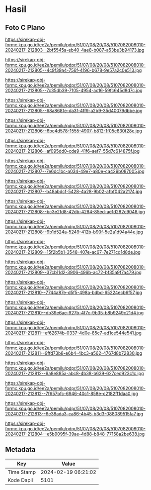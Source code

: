 # Hasil

## Foto C Plano

https://sirekap-obj-formc.kpu.go.id/ee2a/pemilu/pdpr/51/07/08/20/08/5107082008010-20240217-212803--2bf5545a-eb40-4ae8-b087-a53be3b94173.jpg

https://sirekap-obj-formc.kpu.go.id/ee2a/pemilu/pdpr/51/07/08/20/08/5107082008010-20240217-212805--4c9f39a4-756f-4196-b678-9e57a2c0e513.jpg

https://sirekap-obj-formc.kpu.go.id/ee2a/pemilu/pdpr/51/07/08/20/08/5107082008010-20240217-212805--7c35db39-7105-4954-ac16-59fc645d8d7c.jpg

https://sirekap-obj-formc.kpu.go.id/ee2a/pemilu/pdpr/51/07/08/20/08/5107082008010-20240217-212805--68a8681e-da3f-4ff9-a2b9-35d40079dbbe.jpg

https://sirekap-obj-formc.kpu.go.id/ee2a/pemilu/pdpr/51/07/08/20/08/5107082008010-20240217-212806--6bc4d578-1555-4907-b812-1f05c830f28e.jpg

https://sirekap-obj-formc.kpu.go.id/ee2a/pemilu/pdpr/51/07/08/20/08/5107082008010-20240217-212806--af095dd0-cde9-41f6-aef7-55d7c614875f.jpg

https://sirekap-obj-formc.kpu.go.id/ee2a/pemilu/pdpr/51/07/08/20/08/5107082008010-20240217-212807--7e6dc1bc-a034-49e7-a80e-ca429b087005.jpg

https://sirekap-obj-formc.kpu.go.id/ee2a/pemilu/pdpr/51/07/08/20/08/5107082008010-20240217-212807--b48abdcf-5428-4a28-9b02-afbf042a2174.jpg

https://sirekap-obj-formc.kpu.go.id/ee2a/pemilu/pdpr/51/07/08/20/08/5107082008010-20240217-212808--bc3e2fd8-42db-4284-85ed-ae1d282c9048.jpg

https://sirekap-obj-formc.kpu.go.id/ee2a/pemilu/pdpr/51/07/08/20/08/5107082008010-20240217-212808--9b1d524a-5249-412b-b90f-5e2a1d94a44e.jpg

https://sirekap-obj-formc.kpu.go.id/ee2a/pemilu/pdpr/51/07/08/20/08/5107082008010-20240217-212809--15f2b5b1-3548-407e-ac67-7e271cd1d8de.jpg

https://sirekap-obj-formc.kpu.go.id/ee2a/pemilu/pdpr/51/07/08/20/08/5107082008010-20240217-212809--37cb11d2-3906-496b-ac72-bf35a9f7a479.jpg

https://sirekap-obj-formc.kpu.go.id/ee2a/pemilu/pdpr/51/07/08/20/08/5107082008010-20240217-212810--7744a87e-d5f5-498a-bdbd-65224ecb6f57.jpg

https://sirekap-obj-formc.kpu.go.id/ee2a/pemilu/pdpr/51/07/08/20/08/5107082008010-20240217-212810--db39e6ae-927b-4f7c-9b35-b8b9249c21d4.jpg

https://sirekap-obj-formc.kpu.go.id/ee2a/pemilu/pdpr/51/07/08/20/08/5107082008010-20240217-212811--ef62674b-0337-4d0e-85c7-ad1ce544e541.jpg

https://sirekap-obj-formc.kpu.go.id/ee2a/pemilu/pdpr/51/07/08/20/08/5107082008010-20240217-212811--9ffd73b8-e6b4-4bc3-a562-4767d8b72830.jpg

https://sirekap-obj-formc.kpu.go.id/ee2a/pemilu/pdpr/51/07/08/20/08/5107082008010-20240217-212812--9a8e885a-abc8-4b38-b639-627ced923c1c.jpg

https://sirekap-obj-formc.kpu.go.id/ee2a/pemilu/pdpr/51/07/08/20/08/5107082008010-20240217-212812--7f657bfc-6946-40c1-858e-c2182ff1daa0.jpg

https://sirekap-obj-formc.kpu.go.id/ee2a/pemilu/pdpr/51/07/08/20/08/5107082008010-20240217-212813--6e38ada3-ca86-4b45-b3d3-088089515fa7.jpg

https://sirekap-obj-formc.kpu.go.id/ee2a/pemilu/pdpr/51/07/08/20/08/5107082008010-20240217-212804--e5b9095f-39ae-4d88-b848-77158a2be638.jpg


## Metadata

| Key        | Value               |
| ---------- | ------------------- |
| Time Stamp | 2024-02-19 06:21:02 |
| Kode Dapil | 5101                |



